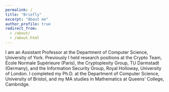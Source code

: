 ```yaml
---
permalink: /
title: "Briefly"
excerpt: "About me"
author_profile: true
redirect_from: 
  - /about/
  - /about.html
---
```


I am an Assistant Professor at the Department of Computer Science, University of York. Previously I held research positions at the Crypto Team, École Normale Supérieure (Paris), the Cryptoplexity Group, TU Darmstadt (Germany), and the Information Security Group, Royal Holloway, University of London. I completed my Ph.D. at the Department of Computer Science, University of Bristol, and my MA studies in Mathematics at Queens’ College, Cambridge.

